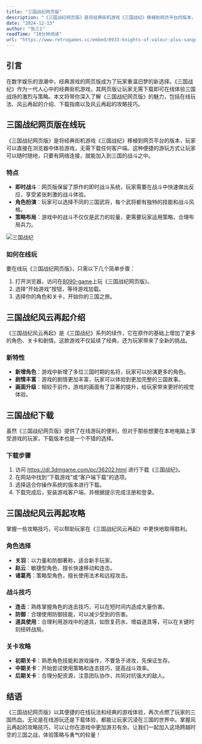 ```yaml
---
title: "三国战纪网页版"
description: "《三国战纪网页版》是将经典街机游戏《三国战纪》移植到网页平台的版本，玩家可以直接在浏览器中体验游戏，无需下载任何客户端"
date: "2024-12-13"
author: "张三1"
readTime: "10分钟阅读"
url: "https://www.retrogames.cc/embed/8933-knights-of-valour-plus-sangoku-senki-plus-v119.html"
---
```



## 引言

在数字娱乐的浪潮中，经典游戏的网页版成为了玩家重温旧梦的新选择。《三国战纪》作为一代人心中的经典街机游戏，其网页版让玩家无需下载即可在线体验三国战场的激烈与策略。本文将带你深入了解《三国战纪网页版》的魅力，包括在线玩法、风云再起的介绍、下载指南以及风云再起的攻略技巧。

## 三国战纪网页版在线玩

《三国战纪网页版》是将经典街机游戏《三国战纪》移植到网页平台的版本，玩家可以直接在浏览器中体验游戏，无需下载任何客户端。这种便捷的游玩方式让玩家可以随时随地，只要有网络连接，就能加入到三国的战斗之中。

### 特点

- **即时战斗**：网页版保留了原作的即时战斗系统，玩家需要在战斗中快速做出反应，享受紧张刺激的战斗体验。
- **角色扮演**：玩家可以选择不同的三国武将，每个武将都有独特的技能和战斗风格。
- **策略布局**：游戏中的战斗不仅仅是武力的较量，更需要玩家运用策略，合理布局兵力。

![三国战纪](/images/knights-of-valour-game.jpg#pic_center)

### 如何在线玩

要在线玩《三国战纪网页版》，只需以下几个简单步骤：

1. 打开浏览器，访问在[8090-game](https://8090-game.online)上玩《三国战纪网页版》。
2. 选择“开始游戏”按钮，等待游戏加载。
3. 选择你的角色和关卡，开始你的三国之旅。

## 三国战纪风云再起介绍

《三国战纪风云再起》是《三国战纪》系列的续作，它在原作的基础上增加了更多的角色、关卡和剧情。这款游戏不仅延续了经典，还为玩家带来了全新的挑战。

### 新特性

- **新增角色**：游戏中新增了多位三国时期的名将，玩家可以扮演更多的角色。
- **剧情丰富**：游戏的剧情更加丰富，玩家可以体验到更加完整的三国故事。
- **画面升级**：相较于前作，游戏的画面有了显著的提升，给玩家带来更好的视觉体验。

## 三国战纪下载

虽然《三国战纪网页版》提供了在线游玩的便利，但对于那些想要在本地电脑上享受游戏的玩家，下载版本也是一个不错的选择。

### 下载步骤

1. 访问 https://dl.3dmgame.com/pc/36202.html 进行下载《三国战纪》。
2. 在网站中找到“下载游戏”或“客户端下载”的选项。
3. 选择适合你操作系统的版本进行下载。
4. 下载完成后，安装游戏客户端，并根据提示完成注册和登录。

## 三国战纪风云再起攻略

掌握一些攻略技巧，可以帮助玩家在《三国战纪风云再起》中更快地取得胜利。

### 角色选择

- **关羽**：以力量和防御著称，适合新手玩家。
- **赵云**：敏捷型角色，擅长快速移动和连击。
- **诸葛亮**：策略型角色，擅长使用法术和远程攻击。

### 战斗技巧

- **连击**：熟练掌握角色的连击技巧，可以在短时间内造成大量伤害。
- **防御**：合理使用防御技能，可以减少受到的伤害。
- **道具使用**：合理利用游戏中的道具，如恢复药水、增益道具等，可以在关键时刻扭转战局。

### 关卡攻略

- **初期关卡**：熟悉角色技能和游戏操作，不要急于进攻，先保证生存。
- **中期关卡**：开始尝试使用策略和连击技巧，提高战斗效率。
- **后期关卡**：合理分配资源，注意团队协作，共同对抗强大的敌人。

## 结语

《三国战纪网页版》以其便捷的在线玩法和经典的游戏体验，再次点燃了玩家的三国热血。无论是在线游玩还是下载体验，都能让玩家沉浸在三国的世界中。掌握风云再起的攻略技巧，可以让你在游戏中更加游刃有余。让我们一起加入这场跨越时空的三国之战，体验策略与勇气的较量！